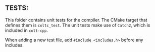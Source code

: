 ## TESTS:
This folder contains unit tests for the compiler.
The CMake target that defines them is `coltc_test`.
The unit tests make use of `Catch2`, which is included in `colt-cpp`.

When adding a new test file, add `#include <includes.h>` before any includes.